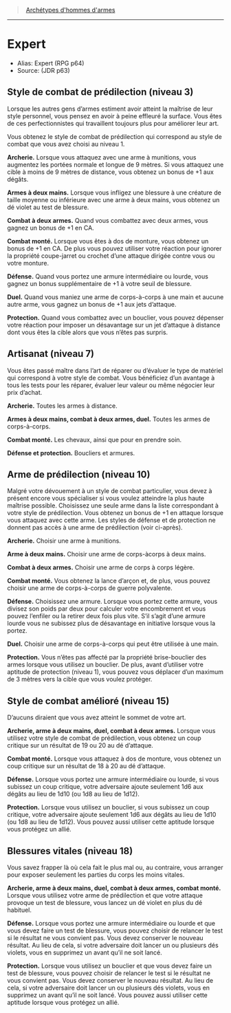 
<!--SubClassItem-->

> <!--ParentNameLink-->[Archétypes d'hommes d'armes](class_mighty_fr.md#archétypes-dhommes-darmes)<!--/ParentNameLink-->

---

# <!--Name-->Expert<!--/Name-->

- Alias: <!--AltName-->Expert (RPG p64)<!--/AltName-->
- Source: <!--Source-->(JDR p63)<!--/Source-->

<!--ClassFeatureItem-->

## <!--Name-->Style de combat de prédilection<!--/Name--> (niveau 3)

<!--Description-->

Lorsque les autres gens d’armes estiment avoir atteint la maîtrise de leur style personnel, vous pensez en avoir à peine effleuré la surface. Vous êtes de ces perfectionnistes qui travaillent toujours plus pour améliorer leur art.

Vous obtenez le style de combat de prédilection qui correspond au style de combat que vous avez choisi au niveau 1.

**Archerie.** Lorsque vous attaquez avec une arme à munitions, vous augmentez les portées normale et longue de 9 mètres. Si vous attaquez une cible à moins de 9 mètres de distance, vous obtenez un bonus de +1 aux dégâts.

**Armes à deux mains.** Lorsque vous infligez une blessure à une créature de taille moyenne ou inférieure avec une arme à deux mains, vous obtenez un dé violet au test de blessure.

**Combat à deux armes.** Quand vous combattez avec deux armes, vous gagnez un bonus de +1 en CA.

**Combat monté.** Lorsque vous êtes à dos de monture, vous obtenez un bonus de +1 en CA. De plus vous pouvez utiliser votre réaction pour ignorer la propriété coupe-jarret ou crochet d’une attaque dirigée contre vous ou votre monture.

**Défense.** Quand vous portez une armure intermédiaire ou lourde, vous gagnez un bonus supplémentaire de +1 à votre seuil de blessure.

**Duel.** Quand vous maniez une arme de corps-à-corps à une main et aucune autre arme, vous gagnez un bonus de +1 aux jets d’attaque.

**Protection.** Quand vous combattez avec un bouclier, vous pouvez dépenser votre réaction pour imposer un désavantage sur un jet d’attaque à distance dont vous êtes la cible alors que vous n’êtes pas surpris.

<!--/Description-->

<!--/ClassFeatureItem-->

<!--ClassFeatureItem-->

## <!--Name-->Artisanat<!--/Name--> (niveau 7)

<!--Description-->

Vous êtes passé maître dans l’art de réparer ou d’évaluer le type de matériel qui correspond à votre style de combat. Vous bénéficiez d’un avantage à tous les tests pour les réparer, évaluer leur valeur ou même négocier leur prix d’achat.

**Archerie.** Toutes les armes à distance.

**Armes à deux mains, combat à deux armes, duel.** Toutes les armes de corps-à-corps.

**Combat monté.** Les chevaux, ainsi que pour en prendre soin.

**Défense et protection.** Boucliers et armures.

<!--/Description-->

<!--/ClassFeatureItem-->

<!--ClassFeatureItem-->

## <!--Name-->Arme de prédilection<!--/Name--> (niveau 10)

<!--Description-->

Malgré votre dévouement à un style de combat particulier, vous devez à présent encore vous spécialiser si vous voulez atteindre la plus haute maîtrise possible. Choisissez une seule arme dans la liste correspondant à votre style de prédilection. Vous obtenez un bonus de +1 en attaque lorsque vous attaquez avec cette arme. Les styles de défense et de protection ne donnent pas accès à une arme de prédilection (voir ci-après).

**Archerie.** Choisir une arme à munitions.

**Arme à deux mains.** Choisir une arme de corps-àcorps à deux mains.

**Combat à deux armes.** Choisir une arme de corps à corps légère.

**Combat monté.** Vous obtenez la lance d’arçon et, de plus, vous pouvez choisir une arme de corps-à-corps de guerre polyvalente.

**Défense.** Choisissez une armure. Lorsque vous portez cette armure, vous divisez son poids par deux pour calculer votre encombrement et vous pouvez l’enfiler ou la retirer deux fois plus vite. S’il s’agit d’une armure lourde vous ne subissez plus de désavantage en initiative lorsque vous la portez.

**Duel.** Choisir une arme de corps-à-corps qui peut être utilisée à une main.

**Protection.** Vous n’êtes pas affecté par la propriété brise-bouclier des armes lorsque vous utilisez un bouclier. De plus, avant d’utiliser votre aptitude de protection (niveau 1), vous pouvez vous déplacer d’un maximum de 3 mètres vers la cible que vous voulez protéger.

<!--/Description-->

<!--/ClassFeatureItem-->

<!--ClassFeatureItem-->

## <!--Name-->Style de combat amélioré<!--/Name--> (niveau 15)

<!--Description-->

D’aucuns diraient que vous avez atteint le sommet de votre art.

**Archerie, arme à deux mains, duel, combat à deux armes.** Lorsque vous utilisez votre style de combat de prédilection, vous obtenez un coup critique sur un résultat de 19 ou 20 au dé d’attaque.

**Combat monté.** Lorsque vous attaquez à dos de monture, vous obtenez un coup critique sur un résultat de 18 à 20 au dé d’attaque.

**Défense.** Lorsque vous portez une armure intermédiaire ou lourde, si vous subissez un coup critique, votre adversaire ajoute seulement 1d6 aux dégâts au lieu de 1d10 (ou 1d8 au lieu de 1d12).

**Protection.** Lorsque vous utilisez un bouclier, si vous subissez un coup critique, votre adversaire ajoute seulement 1d6 aux dégâts au lieu de 1d10 (ou 1d8 au lieu de 1d12). Vous pouvez aussi utiliser cette aptitude lorsque vous protégez un allié.

<!--/Description-->

<!--/ClassFeatureItem-->

<!--ClassFeatureItem-->

## <!--Name-->Blessures vitales<!--/Name--> (niveau 18)

<!--Description-->

Vous savez frapper là où cela fait le plus mal ou, au contraire, vous arranger pour exposer seulement les parties du corps les moins vitales.

**Archerie, arme à deux mains, duel, combat à deux armes, combat monté.** Lorsque vous utilisez votre arme de prédilection et que votre attaque provoque un test de blessure, vous lancez un dé violet en plus du dé habituel.

**Défense.** Lorsque vous portez une armure intermédiaire ou lourde et que vous devez faire un test de blessure, vous pouvez choisir de relancer le test si le résultat ne vous convient pas. Vous devez conserver le nouveau résultat. Au lieu de cela, si votre adversaire doit lancer un ou plusieurs dés violets, vous en supprimez un avant qu’il ne soit lancé.

**Protection.** Lorsque vous utilisez un bouclier et que vous devez faire un test de blessure, vous pouvez choisir de relancer le test si le résultat ne vous convient pas. Vous devez conserver le nouveau résultat. Au lieu de cela, si votre adversaire doit lancer un ou plusieurs dés violets, vous en supprimez un avant qu’il ne soit lancé. Vous pouvez aussi utiliser cette aptitude lorsque vous protégez un allié.

<!--/Description-->

<!--/ClassFeatureItem-->

<!--/SubClassItem-->

